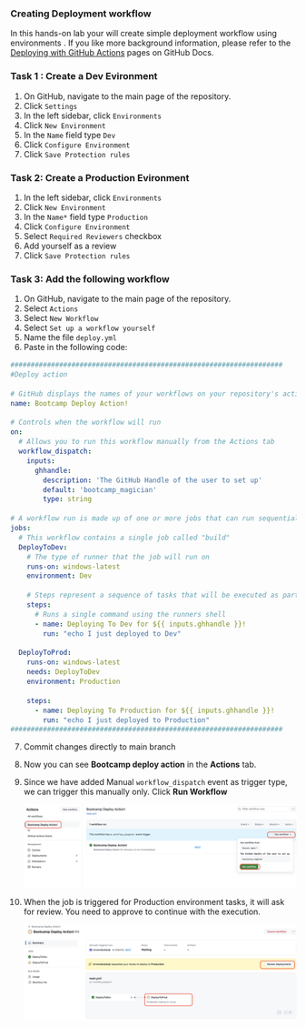 
### Creating Deployment workflow

In this hands-on lab your will create simple deployment workflow using environments . If you like more background information, please refer to the [Deploying with GitHub Actions]([https://docs.github.com/en/codespaces](https://docs.github.com/en/actions/deployment/about-deployments/deploying-with-github-actions)) pages on GitHub Docs.


### Task 1 : Create a Dev Evironment
1. On GitHub, navigate to the main page of the repository.
2. Click `Settings` 
3. In the left sidebar, click `Environments`
4. Click `New Environment`
5. In the `Name` field type `Dev`
6. Click `Configure Environment`
7. Click `Save Protection rules`

### Task 2: Create a Production Evironment
1. In the left sidebar, click `Environments`
2. Click `New Environment`
3. In the `Name*` field type `Production`
4. Click `Configure Environment`
5. Select `Required Reviewers` checkbox
6. Add yourself as a review
7. Click `Save Protection rules`

### Task 3: Add the following workflow
1. On GitHub, navigate to the main page of the repository.
2. Select `Actions`
3. Select `New Workflow`
4. Select `Set up a workflow yourself`
5. Name the file `deploy.yml`
6. Paste in the following code:
```yaml
###################################################################
#Deploy action

# GitHub displays the names of your workflows on your repository's actions page
name: Bootcamp Deploy Action! 

# Controls when the workflow will run
on:   
  # Allows you to run this workflow manually from the Actions tab
  workflow_dispatch:
    inputs:
      ghhandle:
        description: 'The GitHub Handle of the user to set up'
        default: 'bootcamp_magician'
        type: string
           
# A workflow run is made up of one or more jobs that can run sequentially or in parallel
jobs:
  # This workflow contains a single job called "build"
  DeployToDev:
    # The type of runner that the job will run on
    runs-on: windows-latest
    environment: Dev
        
    # Steps represent a sequence of tasks that will be executed as part of the job
    steps:
      # Runs a single command using the runners shell
      - name: Deploying To Dev for ${{ inputs.ghhandle }}!
        run: "echo I just deployed to Dev"

  DeployToProd:
    runs-on: windows-latest
    needs: DeployToDev
    environment: Production
    
    steps:
      - name: Deploying To Production for ${{ inputs.ghhandle }}!
        run: "echo I just deployed to Production"
###################################################################
```

7. Commit changes directly to main branch

8. Now you can see  **Bootcamp deploy action** in the **Actions** tab.

9. Since we have added Manual `workflow_dispatch` event as trigger type, we can trigger this manually only. Click **Run Workflow**

     ![runworkflow](../images/runworkflow.png)

10. When the job is triggered for Production environment tasks, it will ask for review. You need to approve to continue with the execution.

     ![reviewdeployment](../images/reviewdeployment.png)
